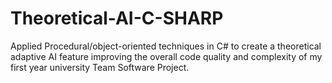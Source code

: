 # Theoretical-AI-C-SHARP
Applied Procedural/object-oriented techniques in C# to create a theoretical adaptive AI feature improving the overall code quality and complexity of my first year university Team Software Project.
